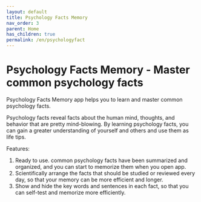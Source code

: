 ```yaml
---
layout: default
title: Psychology Facts Memory
nav_order: 3
parent: Home
has_children: true
permalink: /en/psychologyfact
---
```


# Psychology Facts Memory - Master common psychology facts

Psychology Facts Memory app helps you to learn and master common psychology facts. 

Psychology facts reveal facts about the human mind, thoughts, and behavior that are pretty mind-blowing.
By learning psychology facts, you can gain a greater understanding of yourself and others and use them as life tips.

Features:
1. Ready to use. common psychology facts have been summarized and organized, and you can start to memorize them when you open app.
2.  Scientifically arrange the facts that should be studied or reviewed every day, so that your memory can be more efficient and longer.
3. Show and hide the key words and sentences in each fact, so that you can self-test and memorize more efficiently.